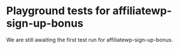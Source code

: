 # Playground tests for affiliatewp-sign-up-bonus
We are still awaiting the first test run for affiliatewp-sign-up-bonus.
